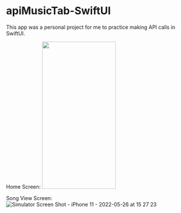# apiMusicTab-SwiftUI

This app was a personal project for me to practice making API calls in SwiftUI.

Home Screen:
<img src="https://user-images.githubusercontent.com/62817123/170583569-efeb8927-69ea-480c-b24c-a0d9ae435f8c.png" width="200" height="400" />

Song View Screen: 
![Simulator Screen Shot - iPhone 11 - 2022-05-26 at 15 27 23](https://user-images.githubusercontent.com/62817123/170583693-b99a88b4-9c43-4ae2-af97-7766a02af3af.png)

